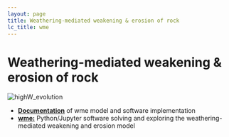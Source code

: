 ```yaml
---
layout: page
title: Weathering-mediated weakening & erosion of rock
lc_title: wme
---
```

  
# Weathering-mediated weakening & erosion of rock

  ![highW_evolution](
  https://raw.githubusercontent.com/cstarknyc/wme/master/sphinx/images/highW_evolution.png)
  
  * [**Documentation**](/wme) of wme model and software implementation
  * [**wme:**](https://github.com/cstarknyc/wme) 
  Python/Jupyter software solving and exploring 
  the weathering-mediated weakening and erosion model
